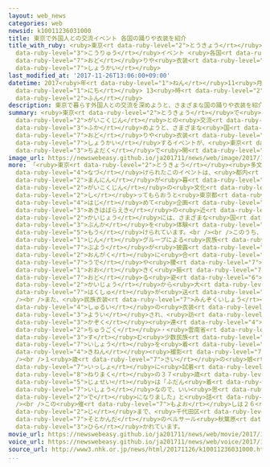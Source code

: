 ```yaml
---
layout: web_news
categories: web
newsid: k10011236031000
title: 東京で外国人との交流イベント 各国の踊りや衣装を紹介
title_with_ruby: <ruby>東京<rt data-ruby-level="2">とうきょう</rt></ruby>で<ruby>外国人<rt data-ruby-level="2">がいこくじん</rt></ruby>との<ruby>交流<rt
  data-ruby-level="3">こうりゅう</rt></ruby>イベント <ruby>各国<rt data-ruby-level="4">かっこく</rt></ruby>の<ruby>踊<rt
  data-ruby-level="7">おど</rt></ruby>りや<ruby>衣装<rt data-ruby-level="7">いしょう</rt></ruby>を<ruby>紹介<rt
  data-ruby-level="7">しょうかい</rt></ruby>
last_modified_at: '2017-11-26T13:06:00+09:00'
datetime: 2017<ruby>年<rt data-ruby-level="1">ねん</rt></ruby>11<ruby>月<rt data-ruby-level="1">がつ</rt></ruby>26<ruby>日<rt
  data-ruby-level="1">にち</rt></ruby> 13<ruby>時<rt data-ruby-level="2">じ</rt></ruby>06<ruby>分<rt
  data-ruby-level="2">ふん</rt></ruby>
description: 東京で暮らす外国人との交流を深めようと、さまざまな国の踊りや衣装を紹介するイベントが、東京・千代田区で開かれています。
summary: <ruby>東京<rt data-ruby-level="2">とうきょう</rt></ruby>で<ruby>暮<rt data-ruby-level="6">く</rt></ruby>らす<ruby>外国人<rt
  data-ruby-level="2">がいこくじん</rt></ruby>との<ruby>交流<rt data-ruby-level="3">こうりゅう</rt></ruby>を<ruby>深<rt
  data-ruby-level="3">ふか</rt></ruby>めようと、さまざまな<ruby>国<rt data-ruby-level="2">くに</rt></ruby>の<ruby>踊<rt
  data-ruby-level="7">おど</rt></ruby>りや<ruby>衣装<rt data-ruby-level="7">いしょう</rt></ruby>を<ruby>紹介<rt
  data-ruby-level="7">しょうかい</rt></ruby>するイベントが、<ruby>東京<rt data-ruby-level="2">とうきょう</rt></ruby>・<ruby>千代田区<rt
  data-ruby-level="3">ちよだく</rt></ruby>で<ruby>開<rt data-ruby-level="3">ひら</rt></ruby>かれています。
image_url: https://newswebeasy.github.io/ja201711/news/web/image/2017/11/26/K10011236031_1711261222_1711261223_01_03.jpg
more: 「<ruby>東京<rt data-ruby-level="2">とうきょう</rt></ruby><ruby>多文化<rt data-ruby-level="3">たぶんか</rt></ruby>フェス」と<ruby>名付<rt
  data-ruby-level="4">なづ</rt></ruby>けられたこのイベントは、<ruby>都内<rt data-ruby-level="3">とない</rt></ruby>におよそ５２<ruby>万人<rt
  data-ruby-level="2">まんにん</rt></ruby>が<ruby>暮<rt data-ruby-level="6">く</rt></ruby>らす<ruby>外国人<rt
  data-ruby-level="2">がいこくじん</rt></ruby>の<ruby>文化<rt data-ruby-level="3">ぶんか</rt></ruby>を<ruby>知<rt
  data-ruby-level="2">し</rt></ruby>ってもらおうと<ruby>東京都<rt data-ruby-level="3">とうきょうと</rt></ruby>が<ruby>初<rt
  data-ruby-level="4">はじ</rt></ruby>めて<ruby>企画<rt data-ruby-level="7">きかく</rt></ruby>し、<ruby>秋葉原駅<rt
  data-ruby-level="3">あきはばらえき</rt></ruby>の<ruby>近<rt data-ruby-level="2">ちか</rt></ruby>くにある<ruby>会場<rt
  data-ruby-level="2">かいじょう</rt></ruby>には、さまざまな<ruby>国<rt data-ruby-level="2">くに</rt></ruby>の<ruby>文化<rt
  data-ruby-level="3">ぶんか</rt></ruby>を<ruby>体験<rt data-ruby-level="4">たいけん</rt></ruby>できるコーナーが<ruby>設<rt
  data-ruby-level="5">もう</rt></ruby>けられています。<br /><br />このうち、ステージでは<ruby>インド<rt data-ruby-level="1">いんど</rt></ruby><ruby>人<rt
  data-ruby-level="1">じん</rt></ruby>グループによる<ruby>民族<rt data-ruby-level="4">みんぞく</rt></ruby><ruby>舞踊<rt
  data-ruby-level="7">ぶよう</rt></ruby>が<ruby>披露<rt data-ruby-level="7">ひろう</rt></ruby>され、<ruby>音楽<rt
  data-ruby-level="2">おんがく</rt></ruby>に<ruby>合<rt data-ruby-level="2">あ</rt></ruby>わせて<ruby>腕<rt
  data-ruby-level="7">うで</rt></ruby>や<ruby>腰<rt data-ruby-level="7">こし</rt></ruby>を<ruby>大<rt
  data-ruby-level="1">おお</rt></ruby>きく<ruby>振<rt data-ruby-level="7">ふ</rt></ruby>りながら<ruby>踊<rt
  data-ruby-level="7">おど</rt></ruby>る<ruby>姿<rt data-ruby-level="6">すがた</rt></ruby>に<ruby>会場<rt
  data-ruby-level="2">かいじょう</rt></ruby>から<ruby>大<rt data-ruby-level="1">おお</rt></ruby>きな<ruby>拍手<rt
  data-ruby-level="7">はくしゅ</rt></ruby>が<ruby>送<rt data-ruby-level="3">おく</rt></ruby>られていました。<br
  /><br />また、<ruby>民族衣装<rt data-ruby-level="7">みんぞくいしょう</rt></ruby>を<ruby>試着<rt data-ruby-level="4">しちゃく</rt></ruby>できるコーナーでは、ベトナムやエジプトなどの１５<ruby>種類<rt
  data-ruby-level="4">しゅるい</rt></ruby>の<ruby>衣装<rt data-ruby-level="7">いしょう</rt></ruby>が<ruby>用意<rt
  data-ruby-level="3">ようい</rt></ruby>され、<ruby>訪<rt data-ruby-level="7">おとず</rt></ruby>れた<ruby>家族<rt
  data-ruby-level="3">かぞく</rt></ruby><ruby>連<rt data-ruby-level="4">づ</rt></ruby>れが<ruby>中国<rt
  data-ruby-level="2">ちゅうごく</rt></ruby>・<ruby>雲南省<rt data-ruby-level="4">うんなんしょう</rt></ruby>に<ruby>住<rt
  data-ruby-level="3">す</rt></ruby>む<ruby>少数民族<rt data-ruby-level="4">しょうすうみんぞく</rt></ruby>の<ruby>衣装<rt
  data-ruby-level="7">いしょう</rt></ruby>を<ruby>着<rt data-ruby-level="3">き</rt></ruby>て<ruby>記念<rt
  data-ruby-level="4">きねん</rt></ruby><ruby>撮影<rt data-ruby-level="7">さつえい</rt></ruby>をしていました。<br
  /><br />１<ruby>歳<rt data-ruby-level="7">さい</rt></ruby>の<ruby>娘<rt data-ruby-level="7">むすめ</rt></ruby>と<ruby>一緒<rt
  data-ruby-level="7">いっしょ</rt></ruby>に<ruby>試着<rt data-ruby-level="4">しちゃく</rt></ruby>した<ruby>練馬区<rt
  data-ruby-level="8">ねりまく</rt></ruby>の３７<ruby>歳<rt data-ruby-level="7">さい</rt></ruby>の<ruby>女性<rt
  data-ruby-level="5">じょせい</rt></ruby>は「ふだん<ruby>着<rt data-ruby-level="3">き</rt></ruby>ることができないすてきな<ruby>衣装<rt
  data-ruby-level="7">いしょう</rt></ruby>なので、いい<ruby>思<rt data-ruby-level="2">おも</rt></ruby>い<ruby>出<rt
  data-ruby-level="2">で</rt></ruby>になりました」と<ruby>話<rt data-ruby-level="2">はな</rt></ruby>していました。<br
  /><br />この<ruby>催<rt data-ruby-level="7">もよお</rt></ruby>しは２６<ruby>日午後<rt data-ruby-level="2">にちごご</rt></ruby>５<ruby>時<rt
  data-ruby-level="2">じ</rt></ruby>まで、<ruby>千代田区<rt data-ruby-level="3">ちよだく</rt></ruby><ruby>外神田<rt
  data-ruby-level="7">そとかんだ</rt></ruby>のベルサール<ruby>秋葉原<rt data-ruby-level="3">あきはばら</rt></ruby>で<ruby>開<rt
  data-ruby-level="3">ひら</rt></ruby>かれています。
movie_url: https://newswebeasy.github.io/ja201711/news/web/movie/2017/11/26/k10011236031_201711261222_201711261223.mp4
voice_url: https://newswebeasy.github.io/ja201711/news/web/voice/2017/11/26/k10011236031_201711261222_201711261223.mp3
source_url: http://www3.nhk.or.jp/news/html/20171126/k10011236031000.html
...
```

